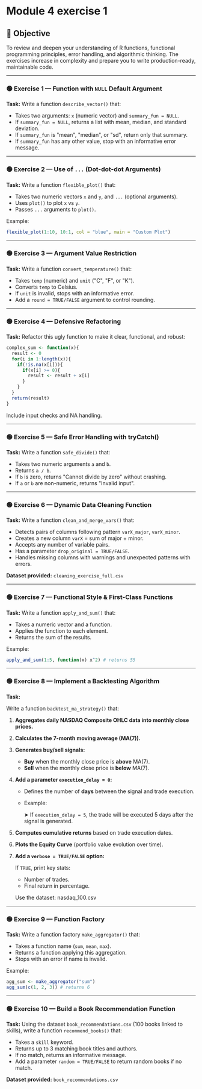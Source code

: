 # Module 4 exercise 1

## 🎯 Objective

To review and deepen your understanding of R functions, functional programming principles, error handling, and algorithmic thinking. The exercises increase in complexity and prepare you to write production-ready, maintainable code.

---

### 🟢 Exercise 1 — Function with `NULL` Default Argument

**Task:**
Write a function `describe_vector()` that:

- Takes two arguments: `x` (numeric vector) and `summary_fun = NULL`.
- If `summary_fun = NULL`, returns a list with mean, median, and standard deviation.
- If `summary_fun` is "mean", "median", or "sd", return only that summary.
- If `summary_fun` has any other value, stop with an informative error message.

---

### 🟢 Exercise 2 — Use of `...` (Dot-dot-dot Arguments)

**Task:**
Write a function `flexible_plot()` that:

- Takes two numeric vectors `x` and `y`, and `...` (optional arguments).
- Uses `plot()` to plot `x` vs `y`.
- Passes `...` arguments to `plot()`.

Example:

```r
flexible_plot(1:10, 10:1, col = "blue", main = "Custom Plot")

```

---

### 🟢 Exercise 3 — Argument Value Restriction

**Task:**
Write a function `convert_temperature()` that:

- Takes `temp` (numeric) and `unit` ("C", "F", or "K").
- Converts `temp` to Celsius.
- If `unit` is invalid, stops with an informative error.
- Add a `round = TRUE/FALSE` argument to control rounding.

---

### 🟢 Exercise 4 — Defensive Refactoring

**Task:**
Refactor this ugly function to make it clear, functional, and robust:

```r
complex_sum <- function(x){
  result <- 0
  for(i in 1:length(x)){
    if(!is.na(x[i])){
      if(x[i] >= 0){
        result <- result + x[i]
      }
    }
  }
  return(result)
}

```

Include input checks and NA handling.

---

### 🟢 Exercise 5 — Safe Error Handling with tryCatch()

**Task:**
Write a function `safe_divide()` that:

- Takes two numeric arguments `a` and `b`.
- Returns `a / b`.
- If `b` is zero, returns "Cannot divide by zero" without crashing.
- If `a` or `b` are non-numeric, returns "Invalid input".

---

### 🟢 Exercise 6 — Dynamic Data Cleaning Function

**Task:**
Write a function `clean_and_merge_vars()` that:

- Detects pairs of columns following pattern `varX_major`, `varX_minor`.
- Creates a new column `varX` = sum of major + minor.
- Accepts any number of variable pairs.
- Has a parameter `drop_original = TRUE/FALSE`.
- Handles missing columns with warnings and unexpected patterns with errors.

**Dataset provided:** `cleaning_exercise_full.csv`

---

### 🟢 Exercise 7 — Functional Style & First-Class Functions

**Task:**
Write a function `apply_and_sum()` that:

- Takes a numeric vector and a function.
- Applies the function to each element.
- Returns the sum of the results.

Example:

```r
apply_and_sum(1:5, function(x) x^2) # returns 55

```

---

### 🟢 Exercise 8 — Implement a Backtesting Algorithm

**Task:**

Write a function `backtest_ma_strategy()` that:

1. **Aggregates daily NASDAQ Composite OHLC data into monthly close prices.**
2. **Calculates the 7-month moving average (MA(7)).**
3. **Generates buy/sell signals:**
    - **Buy** when the monthly close price is **above** MA(7).
    - **Sell** when the monthly close price is **below** MA(7).
4. **Add a parameter `execution_delay = 0`:**
    - Defines the number of **days** between the signal and trade execution.
    - Example:
        
        ➤ If `execution_delay = 5`, the trade will be executed 5 days after the signal is generated.
        
5. **Computes cumulative returns** based on trade execution dates.
6. **Plots the Equity Curve** (portfolio value evolution over time).
7. **Add a `verbose = TRUE/FALSE` option:**
    
    If `TRUE`, print key stats:
    
    - Number of trades.
    - Final return in percentage.
    
    Use the dataset: nasdaq_100.csv
    

---

### 🟢 Exercise 9 — Function Factory

**Task:**
Write a function factory `make_aggregator()` that:

- Takes a function name (`sum`, `mean`, `max`).
- Returns a function applying this aggregation.
- Stops with an error if name is invalid.

Example:

```r
agg_sum <- make_aggregator("sum")
agg_sum(c(1, 2, 3)) # returns 6

```

---

### 🟢 Exercise 10 — Build a Book Recommendation Function

**Task:**
Using the dataset `book_recommendations.csv` (100 books linked to skills), write a function `recommend_books()` that:

- Takes a `skill` keyword.
- Returns up to 3 matching book titles and authors.
- If no match, returns an informative message.
- Add a parameter `random = TRUE/FALSE` to return random books if no match.

**Dataset provided:** `book_recommendations.csv`
